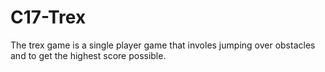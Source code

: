 # C17-Trex
The trex game is a single player game that involes jumping over obstacles and to get the highest score possible.
